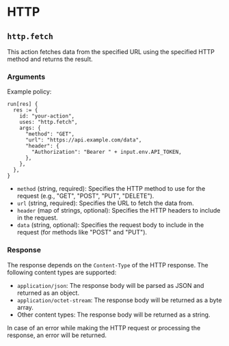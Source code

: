 # HTTP

## `http.fetch`

This action fetches data from the specified URL using the specified HTTP method and returns the result.

### Arguments

Example policy:

```rego
run[res] {
  res := {
    id: "your-action",
    uses: "http.fetch",
    args: {
      "method": "GET",
      "url": "https://api.example.com/data",
      "header": {
        "Authorization": "Bearer " + input.env.API_TOKEN,
      },
    },
  },
}
```

- `method` (string, required): Specifies the HTTP method to use for the request (e.g., "GET", "POST", "PUT", "DELETE").
- `url` (string, required): Specifies the URL to fetch the data from.
- `header` (map of strings, optional): Specifies the HTTP headers to include in the request.
- `data` (string, optional): Specifies the request body to include in the request (for methods like "POST" and "PUT").

### Response

The response depends on the `Content-Type` of the HTTP response. The following content types are supported:

- `application/json`: The response body will be parsed as JSON and returned as an object.
- `application/octet-stream`: The response body will be returned as a byte array.
- Other content types: The response body will be returned as a string.

In case of an error while making the HTTP request or processing the response, an error will be returned.
